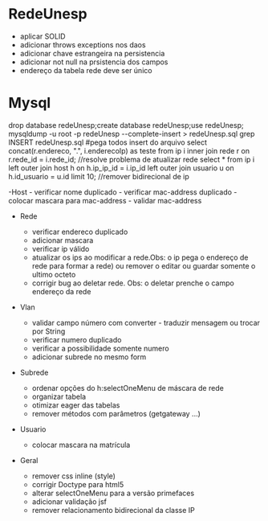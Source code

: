 # RedeUnesp

- aplicar SOLID
- adicionar throws exceptions nos daos
- adicionar chave estrangeira na persistencia
- adicionar not null na prsistencia dos campos
- endereço da tabela rede deve ser único

# Mysql
drop database redeUnesp;create database redeUnesp;use redeUnesp;
mysqldump -u root -p redeUnesp --complete-insert > redeUnesp.sql
grep INSERT redeUnesp.sql #pega todos insert do arquivo
select concat(r.endereco, ".", i.enderecoIp) as teste from ip i inner join rede r on r.rede_id = i.rede_id; //resolve problema de atualizar rede
select * from ip i left outer join host h on  h.ip_ip_id = i.ip_id left outer join usuario u on h.id_usuario = u.id limit 10; //remover bidirecional de ip

-Host
    - verificar nome duplicado
    - verificar mac-address duplicado
    - colocar mascara para mac-address
    - validar mac-address

- Rede
    - verificar endereco duplicado
    - adicionar mascara
    - verificar ip válido
    - atualizar os ips ao modificar a rede.Obs: o ip pega o endereço de rede para formar a rede) ou remover o editar ou guardar somente o ultimo octeto
    - corrigir bug ao deletar rede. Obs: o deletar prenche o campo endereço da rede

- Vlan
    - validar campo número com converter - traduzir mensagem ou trocar por String
    - verificar numero duplicado
    - verificar a possibilidade somente numero
    - adicionar subrede no mesmo form

- Subrede
    - ordenar opções do h:selectOneMenu de máscara de rede
    - organizar tabela
    - otimizar eager das tabelas
    - remover métodos com parâmetros (getgateway ...)

- Usuario
    - colocar mascara na matrícula

- Geral
    - remover css inline (style)
    - corrigir Doctype para html5
    - alterar selectOneMenu para a versão primefaces
    - adicionar validação jsf
    - remover relacionamento bidirecional da classe IP